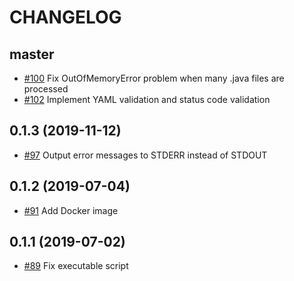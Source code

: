 # CHANGELOG

## master

* [#100](https://github.com/sider/JavaSee/pull/100) Fix OutOfMemoryError problem when many .java files are processed
* [#102](https://github.com/sider/JavaSee/pull/102) Implement YAML validation and status code validation

## 0.1.3 (2019-11-12)

* [#97](https://github.com/sider/JavaSee/pull/97) Output error messages to STDERR instead of STDOUT

## 0.1.2 (2019-07-04)

* [#91](https://github.com/sider/JavaSee/pull/91) Add Docker image

## 0.1.1 (2019-07-02)

* [#89](https://github.com/sider/JavaSee/pull/89) Fix executable script
